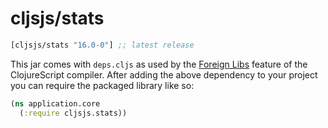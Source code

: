# cljsjs/stats

[](dependency)
```clojure
[cljsjs/stats "16.0-0"] ;; latest release
```
[](/dependency)

This jar comes with `deps.cljs` as used by the [Foreign Libs][flibs] feature
of the ClojureScript compiler. After adding the above dependency to your project
you can require the packaged library like so:

```clojure
(ns application.core
  (:require cljsjs.stats))
```

[flibs]: https://github.com/clojure/clojurescript/wiki/Packaging-Foreign-Dependencies
